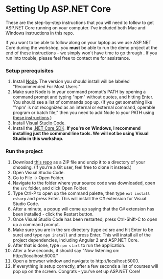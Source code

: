 # Setting Up ASP.NET Core
These are the step-by-step instructions that you will need to follow to get ASP.NET Core running on your computer.  I've included both Mac and Windows instructions in this repo.

If you want to be able to follow along on your laptop as we use ASP.NET Core during the workshop, you **must** be able to run the demo project at the end of these instructions - we simply won't have time to go through .  If you run into trouble, please feel free to contact me for assistance.

### Setup prerequisites

1. Install [Node](https://nodejs.org).  The version you should install will be labeled "Recommended For Most Users."
2. Make sure Node is in your command prompt's PATH by opening a command prompt and typing "npm" without quotes, and hitting Enter.  You should see a list of commands pop up.  (If you get something like "'npm' is not recognized as an internal or external command, operable program or batch file," then you need to add Node to your PATH using [these instructions](http://stackoverflow.com/a/27864253).)
3. Install [Visual Studio Code](https://code.visualstudio.com/Download).
4. Install the [.NET Core SDK](https://www.microsoft.com/net/core).  **If you're on Windows, I recommend installing just the command line tools. We will not be using Visual Studio in this workshop.**

### Run the project
1. Download [this repo](https://github.com/schneidenbach/Angular2-AspNetCore-TypeScript-Workshop) as a ZIP file and unzip it to a directory of your choosing. (If you're a Git user, feel free to clone it instead.)
2. Open Visual Studio Code.
3. Go to File -> Open Folder.
4. Navigate to the folder where your source code was downloaded, open the `src` folder, and click Open Folder.
5. Type Ctrl-P to open up the command palette, then type `ext install csharp` and press Enter.  This will install the C# extension for Visual Studio Code.
6. After a minute, a popup will come up saying that the C# extension has been installed - click the Restart button.
7. Once Visual Studio Code has been restarted, press Ctrl-Shift-C to open up a command prompt.
8. Make sure you are in the src directory (type cd src and hit Enter to be sure) and type `npm install` and press Enter.  This will install all of the project dependencies, including Angular 2 and ASP.NET Core.
9. After that is done, type `npm start` to run the application.
10. After a few seconds, it should say "Now listening on: http://localhost:5000."
11. Open a browser window and navigate to http://localhost:5000.
12. If everything is setup correctly, after a few seconds a list of courses will pop up on the screen.  Congrats - you've set up ASP.NET Core!
